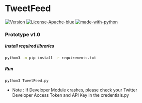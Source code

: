 # TweetFeed
[![Version](https://img.shields.io/badge/version-v1.0-blue)](#) [![License-Apache-blue](https://img.shields.io/badge/license-Apache%202-blue)](https://github.com/Saket-Upadhyay/SAMPARK/blob/master/LICENSE) [![made-with-python](https://img.shields.io/badge/python-v3-blue)](https://www.python.org/)
### Prototype v1.0
##### Install required libraries 
```bash
python3 -m pip install -r requirements.txt
```
##### Run
```bash
python3 TweetFeed.py
```
* Note : If Developer Module crashes, please check your Twitter Developer Access Token and API Key in the credentials.py



